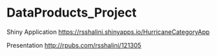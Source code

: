 # DataProducts_Project

Shiny Application 
<https://rsshalini.shinyapps.io/HurricaneCategoryApp>

Presentation
<http://rpubs.com/rsshalini/121305>
